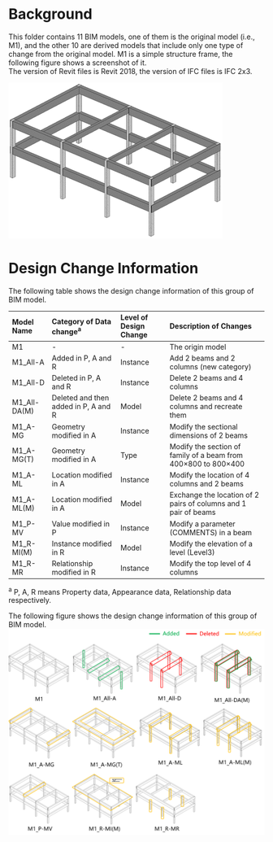 # Background  
This folder contains 11 BIM models, one of them is the original model (i.e., M1), and the other 10 are derived models that include only one type of change from the original model. M1 is a simple structure frame, the following figure shows a screenshot of it.  
The version of Revit files is Revit 2018, the version of IFC files is IFC 2x3.   

![image](https://github.com/Zhou-Yucheng/Design-Change-BIM-Models/blob/master/images/M1-screenshot.png)

# Design Change Information
The following table shows the design change information of this group of BIM model.  

|Model Name|Category of Data change<sup>a</sup>|Level of Design Change|Description of Changes|
|:--|:--|:--|:--|
|M1|-|-|The origin model|
|M1_All-A|Added in P, A and R|Instance|Add 2 beams and 2 columns (new category)|
|M1_All-D|Deleted in P, A and R|Instance|Delete 2 beams and 4 columns|
|M1_All-DA(M)|Deleted and then added in P, A and R|Model|Delete 2 beams and 4 columns and recreate them|
|M1_A-MG|Geometry modified in A|Instance|Modify the sectional dimensions of 2 beams|
|M1_A-MG(T)|Geometry modified in A|Type|Modify the section of family of a beam from 400×800 to 800×400|
|M1_A-ML|Location modified in A|Instance|Modify the location of 4 columns and 2 beams|
|M1_A-ML(M)|Location modified in A|Model| Exchange the location of 2 pairs of columns and 1 pair of beams|
|M1_P-MV|Value modified in P|Instance|Modify a parameter (COMMENTS) in a beam|
|M1_R-MI(M)|Instance modified in R|Model|Modify the elevation of a level (Level3)|
|M1_R-MR|Relationship modified in R|Instance|Modify the top level of 4 columns|

<sup>a</sup> P, A, R means Property data, Appearance data, Relationship data respectively.   
  
  
The following figure shows the design change information of this group of BIM model.  
![image](https://github.com/Zhou-Yucheng/Design-Change-BIM-Models/blob/master/images/M1-Changes.png)
